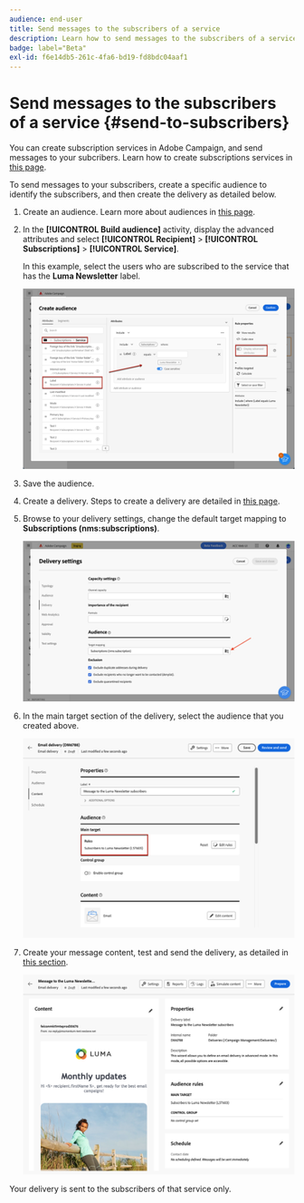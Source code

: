 ```yaml
---
audience: end-user
title: Send messages to the subscribers of a service
description: Learn how to send messages to the subscribers of a service
badge: label="Beta"
exl-id: f6e14db5-261c-4fa6-bd19-fd8bdc04aaf1
---
```

# Send messages to the subscribers of a service {#send-to-subscribers}

You can create subscription services in Adobe Campaign, and send messages to your subcribers. Learn how to create subscriptions services in [this page](../audience//manage-services.md#create-service). 

To send messages to your subscribers, create a specific audience to identify the subscribers, and then create the delivery as detailed below. 

1. Create an audience. Learn more about audiences in [this page](../audience/create-audience.md).

1. In the **[!UICONTROL Build audience]** activity, display the advanced attributes and select **[!UICONTROL Recipient]** > **[!UICONTROL Subscriptions]** > **[!UICONTROL Service]**.
    
    In this example, select the users who are subscribed to the service that has the **Luma Newsletter** label.

    ![](assets/service-audience-subscribers.png)

1. Save the audience.
1. Create a delivery. Steps to create a delivery are detailed in [this page](../msg/gs-messages.md#create-delivery).
1. Browse to your delivery settings, change the default target mapping to **Subscriptions (nms:subscriptions)**.

    ![](assets/service-delivery-change-mapping.png)

1. In the main target section of the delivery, select the audience that you created above.

    ![](assets/service-delivery-targeting-subscribers.png)

1. Create your message content, test and send the delivery, as detailed in [this section](../preview-test/preview-test.md).

    ![](assets/service-delivery-ready.png)

Your delivery is sent to the subscribers of that service only.
